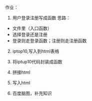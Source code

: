 作业：
1. 用户登录注册写成函数
思路：
- 文件里（入口函数）
- 选择登录还是注册
- 登录则走登录函数；注册则走注册函数

2. iptop10,写入到html表格
 1. 将iptup10代码封装成函数
 2. 拼接html
 3. 写入html

3. 百度脑图，补充知识